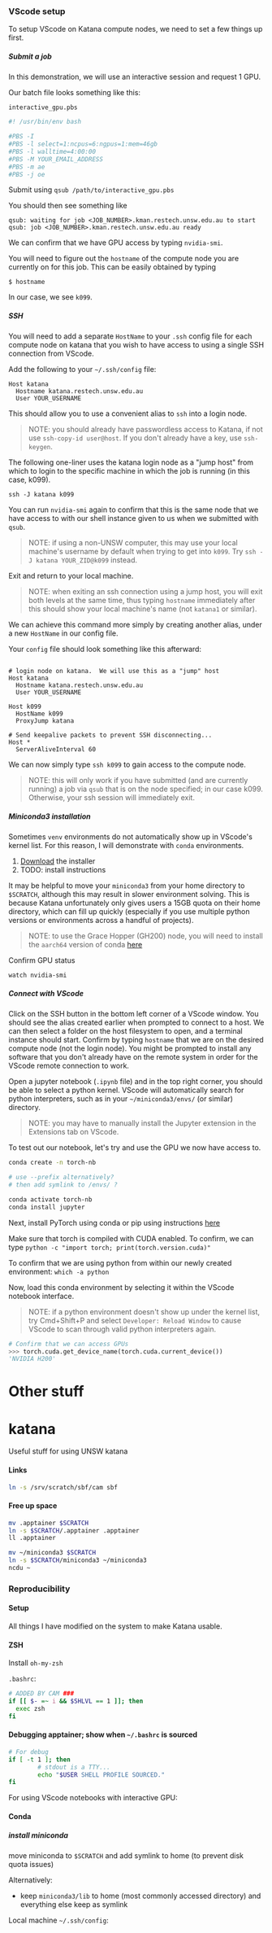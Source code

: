 ### VScode setup 

To setup VScode on Katana compute nodes, we need to set a few things up first. 

##### Submit a job 

In this demonstration, we will use an interactive session and request 1 GPU. 

Our batch file looks something like this: 

`interactive_gpu.pbs` 

```bash
#! /usr/bin/env bash

#PBS -I 
#PBS -l select=1:ncpus=6:ngpus=1:mem=46gb
#PBS -l walltime=4:00:00
#PBS -M YOUR_EMAIL_ADDRESS
#PBS -m ae
#PBS -j oe
```
Submit using 
`qsub /path/to/interactive_gpu.pbs` 

You should then see something like 

```
qsub: waiting for job <JOB_NUMBER>.kman.restech.unsw.edu.au to start
qsub: job <JOB_NUMBER>.kman.restech.unsw.edu.au ready
```
We can confirm that we have GPU access by typing `nvidia-smi`. 

You will need to figure out the `hostname` of the compute node you are currently on for this job. This can be easily obtained by typing

`$ hostname`

In our case, we see `k099`. 

##### SSH

You will need to add a separate `HostName` to your `.ssh` config file for each compute node on katana that you wish to have access to using a single SSH connection from VScode.

Add the following to your `~/.ssh/config` file: 

```
Host katana
  Hostname katana.restech.unsw.edu.au
  User YOUR_USERNAME
```
This should allow you to use a convenient alias to `ssh` into a login node.  

> NOTE: you should already have passwordless access to Katana, if not use `ssh-copy-id user@host`.  If you don't already have a key, use `ssh-keygen`. 


The following one-liner uses the katana login node as a "jump host" from which to login to the specific machine in which the job is running (in this case, k099). 

`ssh -J katana k099`



You can run `nvidia-smi` again to confirm that this is the same node that we have access to with our shell instance given to us when we submitted with `qsub`. 

> NOTE: if using a non-UNSW computer, this may use your local machine's username by default when trying to get into `k099`.  Try `ssh -J katana YOUR_ZID@k099` instead.

Exit and return to your local machine.

> NOTE: when exiting an ssh connection using a jump host, you will exit both levels at the same time, thus typing `hostname` immediately after this should show your local machine's name (not `katana1` or similar). 

We can achieve this command more simply by creating another alias, under a new `HostName` in our config file.  


Your `config` file should look something like this afterward: 

```ssh

# login node on katana.  We will use this as a "jump" host
Host katana
  Hostname katana.restech.unsw.edu.au
  User YOUR_USERNAME

Host k099
  HostName k099
  ProxyJump katana

# Send keepalive packets to prevent SSH disconnecting...
Host *
  ServerAliveInterval 60
```

We can now simply type `ssh k099` to gain access to the compute node. 
> NOTE: this will only work if you have submitted (and are currently running) a job via `qsub` that is on the node specified; in our case k099.  Otherwise, your ssh session will immediately exit. 






##### Miniconda3 installation 

Sometimes `venv` environments do not automatically show up in VScode's kernel list.  For this reason, I will demonstrate with `conda` environments. 

1. [Download](https://repo.anaconda.com/miniconda/Miniconda3-latest-Linux-x86_64.sh) the installer
1. TODO: install instructions

It may be helpful to move your `miniconda3` from your home directory to `$SCRATCH`, although this may result in slower environment solving.  This is because Katana unfortunately only gives users a 15GB quota on their home directory, which can fill up quickly (especially if you use multiple python versions or environments across a handful of projects). 


> NOTE: to use the Grace Hopper (GH200) node, you will need to install the `aarch64` version of conda [here](https://repo.anaconda.com/miniconda/Miniconda3-latest-Linux-aarch64.sh)



Confirm GPU status 

`watch nvidia-smi` 

##### Connect with VScode

Click on the SSH button in the bottom left corner of a VScode window.  You should see the alias created earlier when prompted to connect to a host. We can then select a folder on the host filesystem to open, and a terminal instance should start.  Confirm by typing `hostname` that we are on the desired compute node (not the login node). You might be prompted to install any software that you don't already have on the remote system in order for the VScode remote connection to work. 

Open a jupyter notebook (`.ipynb` file) and in the top right corner, you should be able to select a python kernel.  VScode will automatically search for python interpreters, such as in your `~/miniconda3/envs/` (or similar) directory. 

> NOTE: you may have to manually install the Jupyter extension in the Extensions tab on VScode.


To test out our notebook, let's try and use the GPU we now have access to. 

```zsh
conda create -n torch-nb

# use --prefix alternatively?
# then add symlink to /envs/ ?

conda activate torch-nb
conda install jupyter 
```

Next, install PyTorch using conda or pip using instructions [here](https://pytorch.org/get-started/locally/) 

Make sure that torch is compiled with CUDA enabled.  To confirm, we can type 
`python -c "import torch; print(torch.version.cuda)"`

To confirm that we are using python from within our newly created environment: `which -a python` 

Now, load this conda environment by selecting it within the VScode notebook interface. 

> NOTE: if a python environment doesn't show up under the kernel list, try Cmd+Shift+P and select `Developer: Reload Window` to cause VScode to scan through valid python interpreters again. 



```python
# Confirm that we can access GPUs
>>> torch.cuda.get_device_name(torch.cuda.current_device())
'NVIDIA H200'
```

# Other stuff
# katana
Useful stuff for using UNSW katana


#### Links 

```zsh
ln -s /srv/scratch/sbf/cam sbf
```

#### Free up space 


```zsh
mv .apptainer $SCRATCH
ln -s $SCRATCH/.apptainer .apptainer
ll .apptainer

mv ~/miniconda3 $SCRATCH
ln -s $SCRATCH/miniconda3 ~/miniconda3
ncdu ~
```
### Reproducibility 


#### Setup

All things I have modified on the system to make Katana usable.


#### ZSH 

Install `oh-my-zsh` 

`.bashrc`:
```bash
# ADDED BY CAM ###
if [[ $- =~ i && $SHLVL == 1 ]]; then
  exec zsh
fi
```

#### Debugging apptainer; show when `~/.bashrc` is sourced

```bash
# For debug 
if [ -t 1 ]; then
        # stdout is a TTY...
        echo "$USER SHELL PROFILE SOURCED."
fi
```


For using VScode notebooks with interactive GPU: 


#### Conda 

##### install miniconda 


move miniconda to `$SCRATCH` and add symlink to home (to prevent disk quota issues)  


Alternatively:

- keep `miniconda3/lib` to home (most commonly accessed directory) and everything else keep as symlink






Local machine `~/.ssh/config`:



